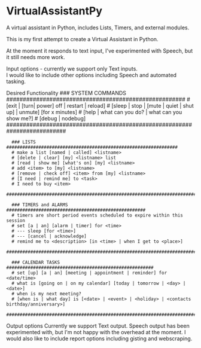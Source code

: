 # VirtualAssistantPy
A virtual assistant in Python, includes Lists, Timers, and external modules.

This is my first attempt to create a Virtual Assistant in Python.

At the moment it responds to text input, I've experimented with Speech, but it still needs more work.

Input options - currently we support only Text inputs.  
I would like to include other options including Speech and automated tasking.

Desired Functionality
      ### SYSTEM COMMANDS ######################################################
      # [exit | [turn| power] off | restart | reload]
      # [sleep | stop | [mute | quiet | shut up] | unmute] [for x minutes]
      # [help | what can you do? | what can you show me?]
      # [debug | nodebug]
      ##########################################################################

      ### LISTS ################################################################
      # make a list [named | called] <listname>
      # [delete | clear] [my] <listname> list
      # [read | show me] [what's on] [my] <listname>
      # add <item> to [my] <listname>
      # [remove | check off] <item> from [my] <listname>
      # [I need | remind me] to <task>
      # I need to buy <item>
      ##########################################################################

      ### TIMERS and ALARMS ####################################################
      # timers are short period events scheduled to expire within this session
      # set [a | an] [alarm | timer] for <time>
      # --- sleep [for <time>]
      # --- [cancel | acknowledge]
      # remind me to <description> [in <time> | when I get to <place>]
      ##########################################################################

      ### CALENDAR TASKS #######################################################
      # set [up] [a | an] [meeting | appointment | reminder] for <date/time>
      # what is [going on | on my calendar] [today | tomorrow | <day> | <date>]
      # when is my next meeting?
      # [when is | what day] is [<date> | <event> | <holiday> | <contacts birthday/anniversary>]      
      ##########################################################################

Output options
Currently we support Text output.
Speech output has been experimented with, but I'm not happy with the overhead at the moment. 
I would also like to include report options including gisting and webscraping.     
